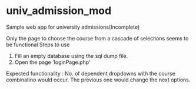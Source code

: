 # univ_admission_mod
Sample web app for university admissions(Incomplete)

Only the page to choose the course from a cascade of selections seems to be functional
Steps to use 

1) Fill an empty database using the sql dump file. 
2) Open the page 'loginPage.php'

Expected functionality : No. of dependent dropdowns with the course combinatino would occur. The previous one would change the next options. 
